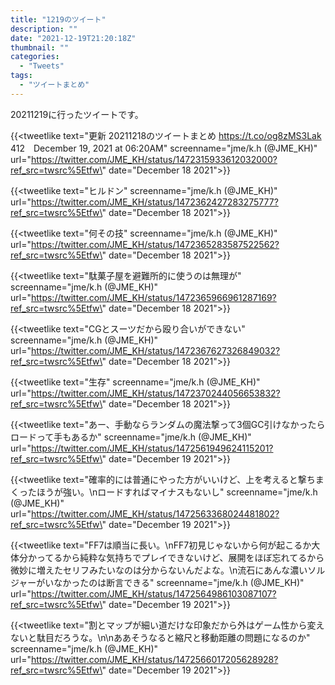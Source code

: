 ```yaml
---
title: "1219のツイート"
description: ""
date: "2021-12-19T21:20:18Z"
thumbnail: ""
categories:
  - "Tweets"
tags:
  - "ツイートまとめ"
---
```

20211219に行ったツイートです。
<!--more-->
{{<tweetlike text=\"更新 20211218のツイートまとめ https://t.co/og8zMS3Lak 412　December 19, 2021 at 06:20AM\" screenname=\"jme/k.h (@JME_KH)\" url=\"https://twitter.com/JME_KH/status/1472315933612032000?ref_src=twsrc%5Etfw\" date=\"December 18 2021\">}}

{{<tweetlike text=\"ヒルドン\" screenname=\"jme/k.h (@JME_KH)\" url=\"https://twitter.com/JME_KH/status/1472362427283275777?ref_src=twsrc%5Etfw\" date=\"December 18 2021\">}}

{{<tweetlike text=\"何その技\" screenname=\"jme/k.h (@JME_KH)\" url=\"https://twitter.com/JME_KH/status/1472365283587522562?ref_src=twsrc%5Etfw\" date=\"December 18 2021\">}}

{{<tweetlike text=\"駄菓子屋を避難所的に使うのは無理が\" screenname=\"jme/k.h (@JME_KH)\" url=\"https://twitter.com/JME_KH/status/1472365966961287169?ref_src=twsrc%5Etfw\" date=\"December 18 2021\">}}

{{<tweetlike text=\"CGとスーツだから殴り合いができない\" screenname=\"jme/k.h (@JME_KH)\" url=\"https://twitter.com/JME_KH/status/1472367627326849032?ref_src=twsrc%5Etfw\" date=\"December 18 2021\">}}

{{<tweetlike text=\"生存\" screenname=\"jme/k.h (@JME_KH)\" url=\"https://twitter.com/JME_KH/status/1472370244056653832?ref_src=twsrc%5Etfw\" date=\"December 18 2021\">}}

{{<tweetlike text=\"あー、手動ならランダムの魔法撃って3個GC引けなかったらロードって手もあるか\" screenname=\"jme/k.h (@JME_KH)\" url=\"https://twitter.com/JME_KH/status/1472561949624115201?ref_src=twsrc%5Etfw\" date=\"December 19 2021\">}}

{{<tweetlike text=\"確率的には普通にやった方がいいけど、上を考えると撃ちまくったほうが強い。\nロードすればマイナスもないし\" screenname=\"jme/k.h (@JME_KH)\" url=\"https://twitter.com/JME_KH/status/1472563368024481802?ref_src=twsrc%5Etfw\" date=\"December 19 2021\">}}

{{<tweetlike text=\"FF7は順当に長い。\nFF7初見じゃないから何が起こるか大体分かってるから純粋な気持ちでプレイできないけど、展開をほぼ忘れてるから微妙に増えたセリフみたいなのは分からないんだよな。\n流石にあんな濃いソルジャーがいなかったのは断言できる\" screenname=\"jme/k.h (@JME_KH)\" url=\"https://twitter.com/JME_KH/status/1472564986103087107?ref_src=twsrc%5Etfw\" date=\"December 19 2021\">}}

{{<tweetlike text=\"割とマップが細い道だけな印象だから外はゲーム性から変えないと駄目だろうな。\n\nああそうなると縮尺と移動距離の問題になるのか\" screenname=\"jme/k.h (@JME_KH)\" url=\"https://twitter.com/JME_KH/status/1472566017205628928?ref_src=twsrc%5Etfw\" date=\"December 19 2021\">}}

